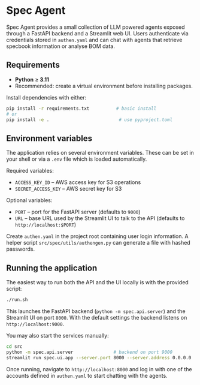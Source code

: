 # Spec Agent

Spec Agent provides a small collection of LLM powered agents exposed through a FastAPI backend and a Streamlit web UI.  Users authenticate via credentials stored in `authen.yaml` and can chat with agents that retrieve specbook information or analyse BOM data.

## Requirements

* **Python** &ge; **3.11**
* Recommended: create a virtual environment before installing packages.

Install dependencies with either:

```bash
pip install -r requirements.txt          # basic install
# or
pip install -e .                          # use pyproject.toml
```

## Environment variables

The application relies on several environment variables. These can be set in your shell or via a `.env` file which is loaded automatically.

Required variables:

- `ACCESS_KEY_ID` – AWS access key for S3 operations
- `SECRET_ACCESS_KEY` – AWS secret key for S3

Optional variables:      

- `PORT` – port for the FastAPI server (defaults to `9000`)
- `URL` – base URL used by the Streamlit UI to talk to the API (defaults to `http://localhost:$PORT`)

Create `authen.yaml` in the project root containing user login information. A helper script `src/spec/utils/authengen.py` can generate a file with hashed passwords.

## Running the application

The easiest way to run both the API and the UI locally is with the provided script:

```bash
./run.sh
```

This launches the FastAPI backend (`python -m spec.api.server`) and the Streamlit UI on port `8000`. With the default settings the backend listens on `http://localhost:9000`.

You may also start the services manually:

```bash
cd src
python -m spec.api.server               # backend on port 9000
streamlit run spec.ui.app --server.port 8000 --server.address 0.0.0.0
```

Once running, navigate to `http://localhost:8000` and log in with one of the accounts defined in `authen.yaml` to start chatting with the agents.